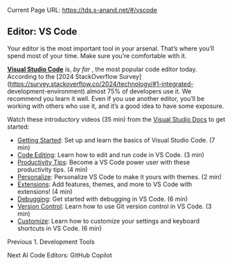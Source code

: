 Current Page URL: https://tds.s-anand.net/#/vscode

## Editor: VS Code

Your editor is the most important tool in your arsenal. That’s where you’ll
spend most of your time. Make sure you’re comfortable with it.

[**Visual Studio Code**](https://code.visualstudio.com/) is, _by far_ , the
most popular code editor today. According to the [2024 StackOverflow
Survey](https://survey.stackoverflow.co/2024/technology/#1-integrated-
development-environment) almost 75% of developers use it. We recommend you
learn it well. Even if you use another editor, you’ll be working with others
who use it, and it’s a good idea to have some exposure.

Watch these introductory videos (35 min) from the [Visual Studio
Docs](https://code.visualstudio.com/docs) to get started:

  * [Getting Started](https://code.visualstudio.com/docs/introvideos/basics): Set up and learn the basics of Visual Studio Code. (7 min)
  * [Code Editing](https://code.visualstudio.com/docs/introvideos/codeediting): Learn how to edit and run code in VS Code. (3 min)
  * [Productivity Tips](https://code.visualstudio.com/docs/introvideos/productivity): Become a VS Code power user with these productivity tips. (4 min)
  * [Personalize](https://code.visualstudio.com/docs/introvideos/configure): Personalize VS Code to make it yours with themes. (2 min)
  * [Extensions](https://code.visualstudio.com/docs/introvideos/extend): Add features, themes, and more to VS Code with extensions! (4 min)
  * [Debugging](https://code.visualstudio.com/docs/introvideos/debugging): Get started with debugging in VS Code. (6 min)
  * [Version Control](https://code.visualstudio.com/docs/introvideos/versioncontrol): Learn how to use Git version control in VS Code. (3 min)
  * [Customize](https://code.visualstudio.com/docs/introvideos/customize): Learn how to customize your settings and keyboard shortcuts in VS Code. (6 min)

Previous 1\. Development Tools

Next AI Code Editors: GitHub Copilot

